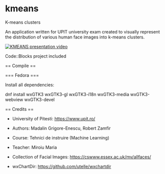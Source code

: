 # kmeans
K-means clusters

An application written for UPIT university exam created to visually represent the distribution of various human face images into k-means clusters.

[![KMEANS presentation video](https://img.youtube.com/vi/QZdT2nykMuE/0.jpg)](https://www.youtube.com/watch?v=QZdT2nykMuE)

Code::Blocks project included

== Compile ==

=== Fedora ===

Install all dependencies:

dnf install wxGTK3 wxGTK3-gl wxGTK3-i18n wxGTK3-media wxGTK3-webview wxGTK3-devel

== Credits ==

- University of Pitesti: https://www.upit.ro/
- Authors: Madalin Grigore-Enescu, Robert Zamfir
- Course: Tehnici de instruire (Machine Learning)
- Teacher: Miroiu Maria

- Collection of Facial Images: https://cswww.essex.ac.uk/mv/allfaces/
- wxChartDir: https://github.com/utelle/wxchartdir
